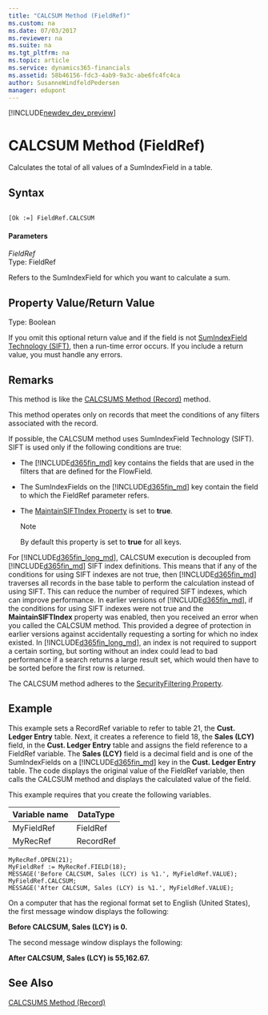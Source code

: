 ```yaml
---
title: "CALCSUM Method (FieldRef)"
ms.custom: na
ms.date: 07/03/2017
ms.reviewer: na
ms.suite: na
ms.tgt_pltfrm: na
ms.topic: article
ms.service: dynamics365-financials
ms.assetid: 58b46156-fdc3-4ab9-9a3c-abe6fc4fc4ca
author: SusanneWindfeldPedersen
manager: edupont
---
```


[!INCLUDE[newdev_dev_preview](../includes/newdev_dev_preview.md)]

# CALCSUM Method (FieldRef)
Calculates the total of all values of a SumIndexField in a table.  

## Syntax  

```  

[Ok :=] FieldRef.CALCSUM  
```  

#### Parameters  
 *FieldRef*  
 Type: FieldRef  

 Refers to the SumIndexField for which you want to calculate a sum.  

## Property Value/Return Value  
 Type: Boolean  

 If you omit this optional return value and if the field is not [SumIndexField Technology \(SIFT\)]()<!--(devenv-SumIndexField-Technology-SIFT.md)-->, then a run-time error occurs. If you include a return value, you must handle any errors.  

## Remarks  
 This method is like the [CALCSUMS Method \(Record\)](devenv-calcsums-method-record.md) method.  

 This method operates only on records that meet the conditions of any filters associated with the record.  

 If possible, the CALCSUM method uses SumIndexField Technology \(SIFT\). SIFT is used only if the following conditions are true:  

-   The [!INCLUDE[d365fin_md](../includes/d365fin_md.md)] key contains the fields that are used in the filters that are defined for the FlowField.  

-   The SumIndexFields on the [!INCLUDE[d365fin_md](../includes/d365fin_md.md)] key contain the field to which the FieldRef parameter refers.  

-   The [MaintainSIFTIndex Property](../properties/devenv-MaintainSIFT-Index-Property.md) is set to **true**.  

    > [!NOTE]  
    >  By default this property is set to **true** for all keys.  

 For [!INCLUDE[d365fin_long_md](../includes/d365fin_long_md.md)], CALCSUM execution is decoupled from [!INCLUDE[d365fin_md](../includes/d365fin_md.md)] SIFT index definitions. This means that if any of the conditions for using SIFT indexes are not true, then [!INCLUDE[d365fin_md](../includes/d365fin_md.md)] traverses all records in the base table to perform the calculation instead of using SIFT. This can reduce the number of required SIFT indexes, which can improve performance. In earlier versions of [!INCLUDE[d365fin_md](../includes/d365fin_md.md)], if the conditions for using SIFT indexes were not true and the **MaintainSIFTIndex** property was enabled, then you received an error when you called the CALCSUM method. This provided a degree of protection in earlier versions against accidentally requesting a sorting for which no index existed. In [!INCLUDE[d365fin_long_md](../includes/d365fin_long_md.md)], an index is not required to support a certain sorting, but sorting without an index could lead to bad performance if a search returns a large result set, which would then have to be sorted before the first row is returned.  

 The CALCSUM method adheres to the [SecurityFiltering Property](../properties/devenv-securityfiltering-property.md). <!--For more information about security filters, see [Record-Level Security](record-level-security.md).-->

## Example  
 This example sets a RecordRef variable to refer to table 21, the **Cust. Ledger Entry** table. Next, it creates a reference to field 18, the **Sales \(LCY\)** field, in the **Cust. Ledger Entry** table and assigns the field reference to a FieldRef variable. The **Sales \(LCY\)** field is a decimal field and is one of the SumIndexFields on a [!INCLUDE[d365fin_md](../includes/d365fin_md.md)] key in the **Cust. Ledger Entry** table. The code displays the original value of the FieldRef variable, then calls the CALCSUM method and displays the calculated value of the field.  

 This example requires that you create the following variables.  

|Variable name|DataType|  
|-------------------|--------------|  
|MyFieldRef|FieldRef|  
|MyRecRef|RecordRef|  

```  
MyRecRef.OPEN(21);  
MyFieldRef := MyRecRef.FIELD(18);  
MESSAGE('Before CALCSUM, Sales (LCY) is %1.', MyFieldRef.VALUE);  
MyFieldRef.CALCSUM;  
MESSAGE('After CALCSUM, Sales (LCY) is %1.', MyFieldRef.VALUE);  
```  

 On a computer that has the regional format set to English \(United States\), the first message window displays the following:  

 **Before CALCSUM, Sales \(LCY\) is 0.**  

 The second message window displays the following:  

 **After CALCSUM, Sales \(LCY\) is 55,162.67.**  

## See Also  
 [CALCSUMS Method \(Record\)](devenv-calcsums-method-record.md)
